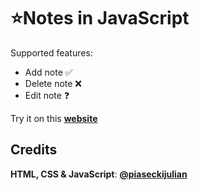 # ⭐Notes in JavaScript

Supported features:

- Add note ✅
- Delete note ❌
- Edit note ❓

Try it on this **[website](https://piaseckijulian.github.io/Notes/)**

## Credits

**HTML, CSS & JavaScript**: **[@piaseckijulian](https://github.com/piaseckijulian)**
